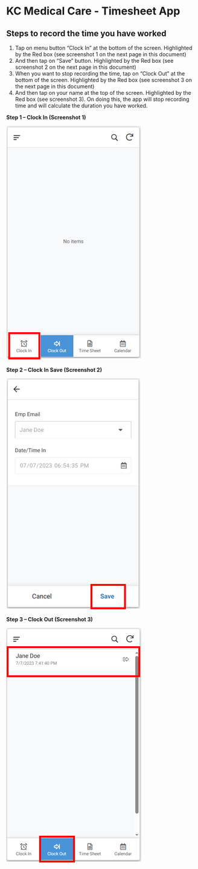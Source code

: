 # KC Medical Care - Timesheet App

## Steps to record the time you have worked

1.	Tap on menu button “Clock In” at the bottom of the screen.  Highlighted by the Red box (see screenshot 1 on the next page in this document)
2.	And then tap on “Save” button.  Highlighted by the Red box (see screenshot 2 on the next page in this document)
3.	When you want to stop recording the time, tap on “Clock Out” at the bottom of the screen.  Highlighted by the Red box (see screenshot 3 on the next page in this document)
4.	And then tap on your name at the top of the screen.  Highlighted by the Red box (see screenshot 3).  On doing this, the app will stop recording time and will calculate the duration you have worked.

__Step 1 – Clock In (Screenshot 1)__

![](clockin.PNG)

__Step 2 – Clock In Save (Screenshot 2)__

![](clockinsave.PNG)

__Step 3 – Clock Out (Screenshot 3)__

![](clockout.PNG)
